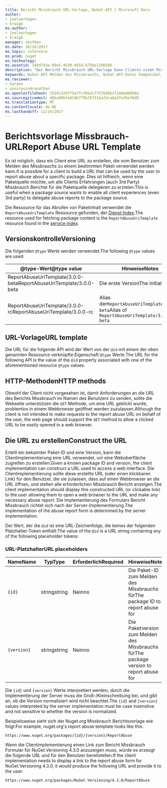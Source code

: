 ```yaml
---
title: Bericht Missbrauch URL-Vorlage, NuGet-API | Microsoft Docs
author:
- joelverhagen
- kraigb
ms.author:
- joelverhagen
- kraigb
manager: skofman
ms.date: 10/26/2017
ms.topic: reference
ms.prod: nuget
ms.technology: 
ms.assetid: 148d743a-09e5-4539-8454-675be11902db
description: "Der Bericht Missbrauch URL-Vorlage kann Clients einen Missbrauch Berichtslink in ihre Benutzeroberfläche anzeigen."
keywords: NuGet-API Melden des Missbrauchs, NuGet-API-Datei kompatibel, NuGet.org-Berichts-URL-Vorlage
ms.reviewer:
- karann
- unniravindranathan
ms.openlocfilehash: 7b3413297f5a7fcf0e2c7757036b1f240ed0058a
ms.sourcegitcommit: d0ba99bfe019b779b75731bafdca8a37e35ef0d9
ms.translationtype: MT
ms.contentlocale: de-DE
ms.lasthandoff: 12/14/2017
---
```

# <a name="report-abuse-url-template"></a><span data-ttu-id="4d4ef-104">Berichtsvorlage Missbrauch-URL</span><span class="sxs-lookup"><span data-stu-id="4d4ef-104">Report Abuse URL Template</span></span>

<span data-ttu-id="4d4ef-105">Es ist möglich, dass ein Client eine URL zu erstellen, die vom Benutzer zum Melden des Missbrauchs zu einem bestimmten Paket verwendet werden kann.</span><span class="sxs-lookup"><span data-stu-id="4d4ef-105">It is possible for a client to build a URL that can be used by the user to report abuse about a specific package.</span></span> <span data-ttu-id="4d4ef-106">Dies ist hilfreich, wenn eine Paketquelle möchte, um alle Clients Erfahrungen (auch 3rd Party) Missbrauch Berichte für die Paketquelle delegieren zu erzielen.</span><span class="sxs-lookup"><span data-stu-id="4d4ef-106">This is useful when a package source wants to enable all client experiences (even 3rd party) to delegate abuse reports to the package source.</span></span>

<span data-ttu-id="4d4ef-107">Die Ressource für das Abrufen von Paketinhalt verwendet die `ReportAbuseUriTemplate` Ressource gefunden, der [Dienst Index](service-index.md).</span><span class="sxs-lookup"><span data-stu-id="4d4ef-107">The resource used for fetching package content is the `ReportAbuseUriTemplate` resource found in the [service index](service-index.md).</span></span>

## <a name="versioning"></a><span data-ttu-id="4d4ef-108">Versionskontrolle</span><span class="sxs-lookup"><span data-stu-id="4d4ef-108">Versioning</span></span>

<span data-ttu-id="4d4ef-109">Die folgenden `@type` Werte werden verwendet:</span><span class="sxs-lookup"><span data-stu-id="4d4ef-109">The following `@type` values are used:</span></span>

<span data-ttu-id="4d4ef-110">@type-Wert</span><span class="sxs-lookup"><span data-stu-id="4d4ef-110">@type value</span></span>                       | <span data-ttu-id="4d4ef-111">Hinweise</span><span class="sxs-lookup"><span data-stu-id="4d4ef-111">Notes</span></span>
--------------------------------- | -----
<span data-ttu-id="4d4ef-112">ReportAbuseUriTemplate/3.0.0-beta</span><span class="sxs-lookup"><span data-stu-id="4d4ef-112">ReportAbuseUriTemplate/3.0.0-beta</span></span> | <span data-ttu-id="4d4ef-113">Die erste Version</span><span class="sxs-lookup"><span data-stu-id="4d4ef-113">The initial release</span></span>
<span data-ttu-id="4d4ef-114">ReportAbuseUriTemplate/3.0.0-rc</span><span class="sxs-lookup"><span data-stu-id="4d4ef-114">ReportAbuseUriTemplate/3.0.0-rc</span></span>   | <span data-ttu-id="4d4ef-115">Alias der`ReportAbuseUriTemplate/3.0.0-beta`</span><span class="sxs-lookup"><span data-stu-id="4d4ef-115">Alias of `ReportAbuseUriTemplate/3.0.0-beta`</span></span>

## <a name="url-template"></a><span data-ttu-id="4d4ef-116">URL-Vorlage</span><span class="sxs-lookup"><span data-stu-id="4d4ef-116">URL template</span></span>

<span data-ttu-id="4d4ef-117">Die URL für die folgende API wird der Wert von der `@id` mit einem der oben genannten Ressource verknüpfte Eigenschaft `@type` Werte.</span><span class="sxs-lookup"><span data-stu-id="4d4ef-117">The URL for the following API is the value of the `@id` property associated with one of the aforementioned resource `@type` values.</span></span>

## <a name="http-methods"></a><span data-ttu-id="4d4ef-118">HTTP-Methoden</span><span class="sxs-lookup"><span data-stu-id="4d4ef-118">HTTP methods</span></span>

<span data-ttu-id="4d4ef-119">Obwohl der Client nicht vorgesehen ist, damit Anforderungen an die URL des Berichts Missbrauch im Namen des Benutzers zu senden, sollte die Webseite unterstützen die `GET` Methode, um eine URL geklickt wurde, problemlos in einem Webbrowser geöffnet werden zuzulassen.</span><span class="sxs-lookup"><span data-stu-id="4d4ef-119">Although the client is not intended to make requests to the report abuse URL on behalf of the user, the web page should support the `GET` method to allow a clicked URL to be easily opened in a web browser.</span></span>

## <a name="construct-the-url"></a><span data-ttu-id="4d4ef-120">Die URL zu erstellen</span><span class="sxs-lookup"><span data-stu-id="4d4ef-120">Construct the URL</span></span>

<span data-ttu-id="4d4ef-121">Erteilt ein bekannter Paket-ID und eine Version, kann die Clientimplementierung eine URL verwendet, um eine Weboberfläche zugreifen zu erstellen.</span><span class="sxs-lookup"><span data-stu-id="4d4ef-121">Given a known package ID and version, the client implementation can construct a URL used to access a web interface.</span></span> <span data-ttu-id="4d4ef-122">Die Clientimplementierung sollte diese erstellte URL (oder einen klickbaren Link) für den Benutzer, die sie zulassen, dass auf einen Webbrowser an die URL öffnen, und stellen alle erforderlichen Missbrauch Bericht anzeigen.</span><span class="sxs-lookup"><span data-stu-id="4d4ef-122">The client implementation should display this constructed URL (or clickable link) to the user allowing them to open a web browser to the URL and make any necessary abuse report.</span></span> <span data-ttu-id="4d4ef-123">Die Implementierung des Formulars Bericht Missbrauch richtet sich nach der Server-Implementierung.</span><span class="sxs-lookup"><span data-stu-id="4d4ef-123">The implementation of the abuse report form is determined by the server implementation.</span></span>

<span data-ttu-id="4d4ef-124">Der Wert, der die `@id` ist eine URL-Zeichenfolge, die keines der folgenden Platzhalter-Token enthält:</span><span class="sxs-lookup"><span data-stu-id="4d4ef-124">The value of the `@id` is a URL string containing any of the following placeholder tokens:</span></span>

### <a name="url-placeholders"></a><span data-ttu-id="4d4ef-125">URL-Platzhalter</span><span class="sxs-lookup"><span data-stu-id="4d4ef-125">URL placeholders</span></span>

<span data-ttu-id="4d4ef-126">Name</span><span class="sxs-lookup"><span data-stu-id="4d4ef-126">Name</span></span>        | <span data-ttu-id="4d4ef-127">Typ</span><span class="sxs-lookup"><span data-stu-id="4d4ef-127">Type</span></span>    | <span data-ttu-id="4d4ef-128">Erforderlich</span><span class="sxs-lookup"><span data-stu-id="4d4ef-128">Required</span></span> | <span data-ttu-id="4d4ef-129">Hinweise</span><span class="sxs-lookup"><span data-stu-id="4d4ef-129">Notes</span></span>
----------- | ------- | -------- | -----
`{id}`      | <span data-ttu-id="4d4ef-130">string</span><span class="sxs-lookup"><span data-stu-id="4d4ef-130">string</span></span>  | <span data-ttu-id="4d4ef-131">Nein</span><span class="sxs-lookup"><span data-stu-id="4d4ef-131">no</span></span>       | <span data-ttu-id="4d4ef-132">Die Paket-ID zum Melden des Missbrauchs für</span><span class="sxs-lookup"><span data-stu-id="4d4ef-132">The package ID to report abuse for</span></span>
`{version}` | <span data-ttu-id="4d4ef-133">string</span><span class="sxs-lookup"><span data-stu-id="4d4ef-133">string</span></span>  | <span data-ttu-id="4d4ef-134">Nein</span><span class="sxs-lookup"><span data-stu-id="4d4ef-134">no</span></span>       | <span data-ttu-id="4d4ef-135">Die Paketversion zum Melden des Missbrauchs für</span><span class="sxs-lookup"><span data-stu-id="4d4ef-135">The package version to report abuse for</span></span>

<span data-ttu-id="4d4ef-136">Die `{id}` und `{version}` Werte interpretiert werden, durch die Implementierung der Server muss die Groß-/Kleinschreibung bei, und gibt an, ob die Version normalisiert wird nicht beachtet.</span><span class="sxs-lookup"><span data-stu-id="4d4ef-136">The `{id}` and `{version}` values interpreted by the server implementation must be case insenstive and not sensitive to whether the version is normalized.</span></span>

<span data-ttu-id="4d4ef-137">Beispielsweise sieht sich der Nuget.org Missbrauch Berichtsvorlage wie folgt:</span><span class="sxs-lookup"><span data-stu-id="4d4ef-137">For example, nuget.org's report abuse template looks like this:</span></span>

```
https://www.nuget.org/packages/{id}/{version}/ReportAbuse
```

<span data-ttu-id="4d4ef-138">Wenn die Clientimplementierung einen Link zum Bericht Missbrauch Formular für NuGet.Versioning 4.3.0 anzuzeigen muss, würde es erzeugt die folgende URL und für den Benutzer bereitstellen:</span><span class="sxs-lookup"><span data-stu-id="4d4ef-138">If the client implementation needs to display a link to the report abuse form for NuGet.Versioning 4.3.0, it would produce the following URL and provide it to the user:</span></span>

```
https://www.nuget.org/packages/NuGet.Versioning/4.3.0/ReportAbuse
```